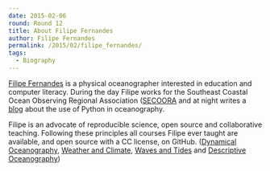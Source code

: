 ```yaml
---
date: 2015-02-06
round: Round 12
title: About Filipe Fernandes
author: Filipe Fernandes
permalink: /2015/02/filipe_fernandes/
tags:
  - Biography
---
```

[Filipe Fernandes](http://ocefpaf.github.io/homepage/) is a physical
oceanographer interested in education and computer literacy.  During the day
Filipe works for the Southeast Coastal Ocean Observing Regional Association
([SECOORA](http://ocefpaf.github.io/secoora/) and at night writes a
[blog](http://ocefpaf.github.io/python4oceanographers/) about the use of
Python in oceanography.

Filipe is an advocate of reproducible science, open source and collaborative
teaching.  Following these principles all courses Filipe ever taught are
available, and open source with a CC license, on GitHub.
([Dynamical Oceanography](http://ocefpaf.github.io/dynamical_oceanography),
[Weather and Climate](http://ocefpaf.github.io/weather_and_climate),
[Waves and Tides](http://ocefpaf.github.io/waves_and_tides) and
[Descriptive Oceanography](http://ocefpaf.github.io/descriptive_oceanography))

